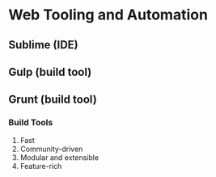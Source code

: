 # Web Tooling and Automation 

## Sublime (IDE)

## Gulp (build tool)

## Grunt (build tool)

### Build Tools
1. Fast
2. Community-driven
3. Modular and extensible
4. Feature-rich

